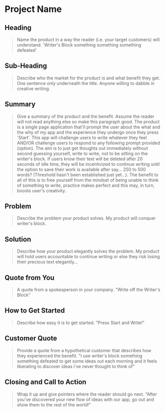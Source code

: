 # Project Name #

<!-- 
> This material was originally posted [here](http://www.quora.com/What-is-Amazons-approach-to-product-development-and-product-management). It is reproduced here for posterities sake.

There is an approach called "working backwards" that is widely used at Amazon. They work backwards from the customer, rather than starting with an idea for a product and trying to bolt customers onto it. While working backwards can be applied to any specific product decision, using this approach is especially important when developing new products or features.

For new initiatives a product manager typically starts by writing an internal press release announcing the finished product. The target audience for the press release is the new/updated product's customers, which can be retail customers or internal users of a tool or technology. Internal press releases are centered around the customer problem, how current solutions (internal or external) fail, and how the new product will blow away existing solutions.

If the benefits listed don't sound very interesting or exciting to customers, then perhaps they're not (and shouldn't be built). Instead, the product manager should keep iterating on the press release until they've come up with benefits that actually sound like benefits. Iterating on a press release is a lot less expensive than iterating on the product itself (and quicker!).

If the press release is more than a page and a half, it is probably too long. Keep it simple. 3-4 sentences for most paragraphs. Cut out the fat. Don't make it into a spec. You can accompany the press release with a FAQ that answers all of the other business or execution questions so the press release can stay focused on what the customer gets. My rule of thumb is that if the press release is hard to write, then the product is probably going to suck. Keep working at it until the outline for each paragraph flows. 

Oh, and I also like to write press-releases in what I call "Oprah-speak" for mainstream consumer products. Imagine you're sitting on Oprah's couch and have just explained the product to her, and then you listen as she explains it to her audience. That's "Oprah-speak", not "Geek-speak".

Once the project moves into development, the press release can be used as a touchstone; a guiding light. The product team can ask themselves, "Are we building what is in the press release?" If they find they're spending time building things that aren't in the press release (overbuilding), they need to ask themselves why. This keeps product development focused on achieving the customer benefits and not building extraneous stuff that takes longer to build, takes resources to maintain, and doesn't provide real customer benefit (at least not enough to warrant inclusion in the press release).
 -->
 
## Heading ##
  > Name the product in a way the reader (i.e. your target customers) will understand.
  'Writer's Block something something something defeated'

## Sub-Heading ##
  > Describe who the market for the product is and what benefit they get. One sentence only underneath the title.
  Anyone willing to dabble in creative writing.

## Summary ##
  > Give a summary of the product and the benefit. Assume the reader will not read anything else so make this paragraph good.
  The product is a single page application that'll prompt the user about the what and the why of my app and the experience they undergo once they press 'Start'.
  This app will challenge users to write whatever they feel AND/OR challenge users to respond to any following prompt provided (option). The aim is to just get thoughts out immediately without second guessing yourself, write to write, not to be sitting on the writer's block. If users know their text will be deleted after 20 seconds of idle time, they will be incentivized to continue writing until the option to save their work is available after say... 250 to 500 words? (Threshold hasn't been established just yet...). The benefit to all of this is to free yourself from the mindset of being unable to think of something to write, practice makes perfect and this may, in turn, boosts user's creativity.

## Problem ##
  > Describe the problem your product solves.
  My product will conquer writer's block.

## Solution ##
  > Describe how your product elegantly solves the problem.
  My product will hold users accountable to continue writing or else they risk losing their precious text elegantly...

## Quote from You ##
  > A quote from a spokesperson in your company.
  "Write off the Writer's Block"

## How to Get Started ##
  > Describe how easy it is to get started.
  "Press Start and Write!"

## Customer Quote ##
  > Provide a quote from a hypothetical customer that describes how they experienced the benefit.
  "I use writer's block something something defeated to get some ideas out each morning and it feels liberating to discover ideas i've never thought to think of"


## Closing and Call to Action ##
  > Wrap it up and give pointers where the reader should go next.
  "After you've discovered your new flow of ideas with our app, go out and show them to the rest of the world!"

